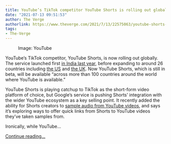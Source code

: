 ```yaml
---
title: YouTube’s TikTok competitor YouTube Shorts is rolling out globally
date: "2021-07-13 09:51:53"
author: The Verge
authorlink: https://www.theverge.com/2021/7/13/22575063/youtube-shorts-global-roll-out-tiktok-short-form-video
tags:
- The-Verge
---
```

<figure>
      <img alt="" src="https://cdn.vox-cdn.com/thumbor/juIwLzvirtAuXeatna55CVymfTk=/0x0:3300x2200/1310x873/cdn.vox-cdn.com/uploads/chorus_image/image/69574531/Home.0.jpg" />
        <figcaption>Image: YouTube</figcaption>
    </figure>

  <p id="8407lx">YouTube’s TikTok competitor, YouTube Shorts, is now rolling out globally. The service launched first <a href="https://www.theverge.com/2020/9/14/21436158/youtube-starts-tiktok-competitor-short-form-video-instagram-reels-beta-test">in India last year</a>, before expanding to around 26 countries including <a href="https://www.theverge.com/2021/3/18/22334540/youtube-shorts-us-beta-tiktok-competition-launch">the US</a> and <a href="https://www.theverge.com/2021/6/7/22518828/youtube-shorts-audio-sample-feature-uk-launch">the UK</a>. Now YouTube Shorts, which is still in beta, will be available “across more than 100 countries around the world where YouTube is available.”</p>
<p id="x07o4W">YouTube Shorts is playing catchup to TikTok as the short-form video platform of choice, but Google’s service is pushing Shorts’ integration with the wider YouTube ecosystem as a key selling point. It recently added the ability for Shorts creators to <a href="https://www.theverge.com/2021/6/7/22518828/youtube-shorts-audio-sample-feature-uk-launch">sample audio from YouTube videos</a>, and says it’s exploring ways to offer quick links from Shorts to YouTube videos they’ve taken samples from.</p>
<p id="hnfBI6">Ironically, while YouTube...</p>
  <p>
    <a href="https://www.theverge.com/2021/7/13/22575063/youtube-shorts-global-roll-out-tiktok-short-form-video">Continue reading&hellip;</a>
  </p>